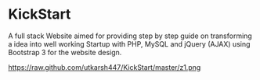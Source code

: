 KickStart
=========

A full stack Website aimed for providing step by step guide on transforming a idea into well working Startup with PHP, MySQL and jQuery (AJAX) using Bootstrap 3 for the website design.

https://raw.github.com/utkarsh447/KickStart/master/z1.png

